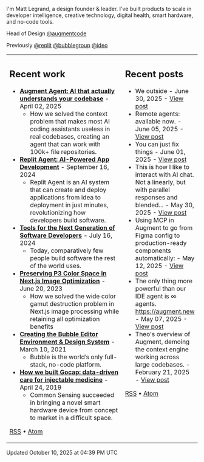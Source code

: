 I'm Matt Legrand, a design founder & leader. I've built products to scale in developer intelligence, creative technology, digital health, smart hardware, and no-code tools.

Head of Design [@augmentcode](https://github.com/augmentcode)

Previously [@replit](https://github.com/replit) [@bubblegroup](https://github.com/bubblegroup) [@ideo](https://github.com/ideo)

<table>
<tr>
<td width="65%" valign="top">

## Recent work

<!-- work starts -->
- **[Augment Agent: AI that actually understands your codebase](https://legrand.design/work/augment-agent)** - April 02, 2025
  - How we solved the context problem that makes most AI coding assistants useless in real codebases, creating an agent that can work with 100k+ file repositories.
- **[Replit Agent: AI-Powered App Development](https://legrand.design/work/replit-agent)** - September 16, 2024
  - Replit Agent is an AI system that can create and deploy applications from idea to deployment in just minutes, revolutionizing how developers build software.
- **[Tools for the Next Generation of Software Developers](https://legrand.design/work/replit)** - July 16, 2024
  - Today, comparatively few people build software the rest of the world uses.
- **[Preserving P3 Color Space in Next.js Image Optimization](https://legrand.design/work/nextjs-hdr-images)** - June 20, 2023
  - How we solved the wide color gamut destruction problem in Next.js image processing while retaining all optimization benefits
- **[Creating the Bubble Editor Environment & Design System](https://legrand.design/work/bubble)** - March 10, 2021
  - Bubble is the world’s only full-stack, no-code platform.
- **[How we built Gocap: data-driven care for injectable medicine](https://legrand.design/work/gocap)** - April 24, 2019
  - Common Sensing succeeded in bringing a novel smart hardware device from concept to market in a difficult space.

[RSS](https://legrand.design/rss) • [Atom](https://legrand.design/atom)
<!-- work ends -->

</td>
<td width="35%" valign="top">

## Recent posts

<!-- posts starts -->
- We outside - June 30, 2025 - [View post](https://legrand.design/posts/we-outside-114773605831608980)
- Remote agents: available now. - June 05, 2025 - [View post](https://legrand.design/posts/remote-agents-available-now-114631700485834897)
- You can just fix things - June 01, 2025 - [View post](https://legrand.design/posts/you-can-just-fix-things-114609786711067320)
- This is how I like to interact with AI chat. Not a linearly, but with parallel responses and blended... - May 30, 2025 - [View post](https://legrand.design/posts/this-is-how-i-like-to-interact-with-ai-chat-not-a--114597543461030436)
- Using MCP in Augment to go from Figma config to production-ready components automatically: - May 12, 2025 - [View post](https://legrand.design/posts/using-mcp-in-augment-to-go-from-figma-config-to-pr-114495579180888218)
- The only thing more powerful than our IDE agent is ∞ agents. https://augment.new - May 07, 2025 - [View post](https://legrand.design/posts/the-only-thing-more-powerful-than-our-ide-agent-is-114467759412021813)
- Theo's overview of Augment, demoing the context engine working across large codebases. - February 21, 2025 - [View post](https://legrand.design/posts/theos-overview-of-augment-demoing-the-context-engi-114039861222675691)

[RSS](https://legrand.design/posts/rss) • [Atom](https://legrand.design/posts/atom)
<!-- posts ends -->

</td>
</tr>
</table>

Updated <!-- last_updated starts -->October 10, 2025 at 04:39 PM UTC<!-- last_updated ends -->
